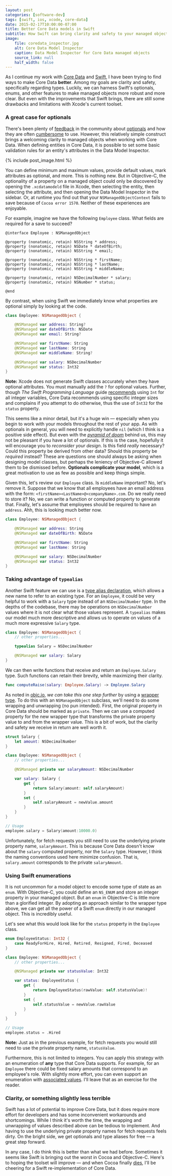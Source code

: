 ```yaml
---
layout: post
categories: [software-dev]
tags: [swift, ios, xcode, core-data]
date: 2015-02-17T10:00:00-07:00
title: Better Core Data models in Swift
subtitle: How Swift can bring clarity and safety to your managed objects
image:
    file: coredata_inspector.jpg
    alt: Core Data Model Inspector
    caption: Data Model Inspector for Core Data managed objects
    source_link: null
    half_width: false
---
```


As I continue my work with [Core Data](https://developer.apple.com/library/archive/documentation/Cocoa/Conceptual/CoreData/) and [Swift](http://www.apple.com/swift/), I have been trying to find ways to make Core Data **better**. Among my goals are clarity and safety, specifically regarding types. Luckily, we can harness Swift's optionals, enums, and other features to make managed objects more robust and more clear. But even with the improvements that Swift brings, there are still some drawbacks and limitations with Xcode's current toolset.

<!--excerpt-->

### A great case for optionals

There's been plenty of [feedback](http://owensd.io/2014/10/18/optionals-beware.html) in the community about [optionals](https://developer.apple.com/library/ios/documentation/Swift/Conceptual/Swift_Programming_Language/TheBasics.html#//apple_ref/doc/uid/TP40014097-CH5-ID330) and how they are often [cumbersome](http://natashatherobot.com/unit-testing-optionals-in-swift-xctassertnotnil/) to use. However, this relatively simple construct brings a welcoming clarity to managed objects when working with Core Data. When defining entities in Core Data, it is possible to set some basic validation rules for an entity's attributes in the Data Model Inspector.

{% include post_image.html %}

You can define minimum and maximum values, provide default values, mark attributes as optional, and more. This is nothing new. But in Objective-C, the optionality of a property on a managed object could only be discovered by opening the `.xcdatamodeld` file in Xcode, then selecting the entity, then selecting the attribute, and then opening the Data Model Inspector in the sidebar. Or, at runtime you find out that your `NSManagedObjectContext` fails to save because of `Cocoa error 1570`. Neither of these experiences are enjoyable.

For example, imagine we have the following `Employee` class. What fields are required for a save to succeed?

```objc
@interface Employee : NSManagedObject

@property (nonatomic, retain) NSString * address;
@property (nonatomic, retain) NSDate * dateOfBirth;
@property (nonatomic, retain) NSString * email;

@property (nonatomic, retain) NSString * firstName;
@property (nonatomic, retain) NSString * lastName;
@property (nonatomic, retain) NSString * middleName;

@property (nonatomic, retain) NSDecimalNumber * salary;
@property (nonatomic, retain) NSNumber * status;

@end
```

By contrast, when using Swift we immediately know what properties are optional simply by looking at the code.

```swift
class Employee: NSManagedObject {

    @NSManaged var address: String?
    @NSManaged var dateOfBirth: NSDate
    @NSManaged var email: String?

    @NSManaged var firstName: String
    @NSManaged var lastName: String
    @NSManaged var middleName: String?

    @NSManaged var salary: NSDecimalNumber
    @NSManaged var status: Int32
}
```

<span class="text-muted"><strong>Note:</strong> Xcode does not generate Swift classes accurately when they have optional attributes. You must manually add the `?` for optional values. Further, though <em>The Swift Programming Language</em> guide <a href="https://developer.apple.com/library/ios/documentation/Swift/Conceptual/Swift_Programming_Language/TheBasics.html#//apple_ref/doc/uid/TP40014097-CH5-ID317">recommends</a> using `Int` for all integer variables, Core Data recommends using specific integer sizes and complains if you attempt to do otherwise, thus the use of `Int32` for the `status` property.</span>

This seems like a minor detail, but it's a huge win &mdash; especially when you begin to work with your models throughout the rest of your app. As with optionals in general, you will need to explicitly handle `nil` (which I think is a positive side effect). But even with the [*pyramid of doom*](http://www.scottlogic.com/blog/2014/12/08/swift-optional-pyramids-of-doom.html) behind us, this may not be pleasant if you have a lot of optionals. If this is the case, hopefully it will encourage you to *reconsider your design*. Is this field *really* necessary? Could this property be derived from other data? Should this property be *required* instead? These are questions one should always be asking when designing model classes, but perhaps the leniency of Objective-C allowed them to be dismissed before. **Optionals complicate your model**, which is a great motivation to use as few as possible and keep things simple.

Given this, let's review our `Employee` class. Is `middleName` important? No, let's remove it. Suppose that we know that all employees have an email address with the form: `<firstName><LastName>@<companyName>.com`. Do we really need to store it? No, we can write a function or computed property to generate that. Finally, let's assume that employees should be required to have an `address`. Ahh, this is looking much better now.

```swift
class Employee: NSManagedObject {

    @NSManaged var address: String
    @NSManaged var dateOfBirth: NSDate

    @NSManaged var firstName: String
    @NSManaged var lastName: String

    @NSManaged var salary: NSDecimalNumber
    @NSManaged var status: Int32
}
```

### Taking advantage of `typealias`

Another Swift feature we can use is a [type alias declaration](https://developer.apple.com/library/prerelease/ios/documentation/Swift/Conceptual/Swift_Programming_Language/Declarations.html#//apple_ref/doc/uid/TP40014097-CH34-ID361), which allows a new name to refer to an existing type. For an `Employee`, it could be very helpful to work with a `Salary` type instead of an `NSDecimalNumber` type. In the depths of the codebase, there may be operations on `NSDecimalNumber` values where it is not clear what those values represent. A `typealias` makes our model much more descriptive and allows us to operate on values of a much more expressive `Salary` type.

```swift
class Employee: NSManagedObject {
    // other properties...

    typealias Salary = NSDecimalNumber

    @NSManaged var salary: Salary
}
```

We can then write functions that receive and return an `Employee.Salary` type. Such functions can retain their brevity, while maximizing their clarity.

```swift
func computeRaise(salary: Employee.Salary) -> Employee.Salary
```

As noted in [objc.io](http://www.objc.io), *we can take this one step further* by using a [wrapper type](http://www.objc.io/snippets/8.html). To do this with an `NSManagedObject` subclass, we'll need to do some wrapping and unwrapping (no pun intended). First, the original property in Core Data should be marked as `private`. Then we can use a computed property for the new wrapper type that transforms the private property value to and from the wrapper value. This is a bit of work, but the clarity and safety we receive in return are well worth it.

```swift
struct Salary {
    let amount: NSDecimalNumber
}

class Employee: NSManagedObject {
    // other properties...

    @NSManaged private var salaryAmount: NSDecimalNumber

    var salary: Salary {
        get {
            return Salary(amount: self.salaryAmount)
        }
        set {
            self.salaryAmount = newValue.amount
        }
    }
}

// Usage
employee.salary = Salary(amount:10000.0)
```

Unfortunately, for fetch requests you still need to use the underlying private property name, `salaryAmount`. This is because Core Data doesn't know about the `salary` computed property, nor the `Salary` type. However, I think the naming conventions used here minimize confusion. That is, `salary.amount` corresponds to the private `salaryAmount`.

### Using Swift enumerations

It is not uncommon for a model object to encode some type of state as an `enum`. With Objective-C, you could define an `NS_ENUM` and store an integer property in your managed object. But an `enum` in Objective-C is little more than a glorified integer. By adopting an approach similar to the wrapper type above, we can get all the power of a Swift `enum` directly in our managed object. This is incredibly useful.

Let's see what this would look like for the `status` property in the `Employee` class.

```swift
enum EmployeeStatus: Int32 {
    case ReadyForHire, Hired, Retired, Resigned, Fired, Deceased
}

class Employee: NSManagedObject {
    // other properties...

    @NSManaged private var statusValue: Int32

    var status: EmployeeStatus {
        get {
            return EmployeeStatus(rawValue: self.statusValue)!
        }
        set {
            self.statusValue = newValue.rawValue
        }
    }
}

// Usage
employee.status = .Hired
```

<span class="text-muted"><strong>Note:</strong> Just as in the previous example, for fetch requests you would still need to use the private property name, `statusValue`.</span>

Furthermore, this is not limited to integers. You can apply this strategy with an enumeration of **any** type that Core Data supports. For example, for an `Employee` there could be fixed salary amounts that correspond to an employee's role. With slightly more effort, you can even support an enumeration with [associated values](https://developer.apple.com/library/prerelease/ios/documentation/Swift/Conceptual/Swift_Programming_Language/Enumerations.html#//apple_ref/doc/uid/TP40014097-CH12-ID148). I'll leave that as an exercise for the reader.

### Clarity, or something slightly less terrible

Swift has a lot of potential to improve Core Data, but it does require more effort for developers and has some inconvenient workarounds and shortcomings. While I think it's worth the time, the wrapping and unwrapping of values described above can be tedious to implement. And having to use the underlying private property names for fetch requests feels dirty. On the bright side, we get optionals and type aliases for free &mdash; a great step forward.

In any case, I do think this is better than what we had before. Sometimes it seems like Swift is bringing out the worst in Cocoa and Objective-C. Here's to hoping the toolset will improve &mdash; and when Cocoa finally [dies](http://nshipster.com/the-death-of-cocoa/), I'll be cheering for a Swift re-implementation of Core Data.
